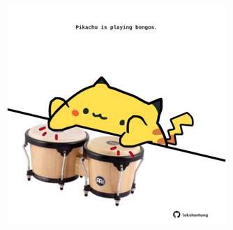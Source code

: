 <!-- built at 30/12/2023, 17:00:38 UTC -->
<p align="center">
  <img width="500" height="500" src="./ReadmeImage.svg">
</p>
